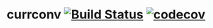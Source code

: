 # currconv [![Build Status](https://travis-ci.org/uj2/currconv.svg?branch=master)](https://travis-ci.org/uj2/currconv) [![codecov](https://codecov.io/gh/uj2/currconv/branch/master/graph/badge.svg)](https://codecov.io/gh/uj2/currconv)
